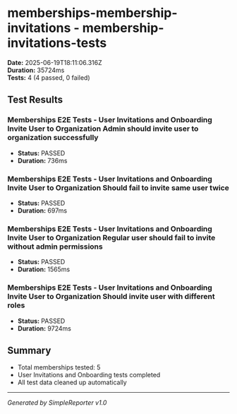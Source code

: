 # memberships-membership-invitations - membership-invitations-tests

**Date:** 2025-06-19T18:11:06.316Z  
**Duration:** 35724ms  
**Tests:** 4 (4 passed, 0 failed)

## Test Results


### Memberships E2E Tests - User Invitations and Onboarding Invite User to Organization Admin should invite user to organization successfully
- **Status:** PASSED
- **Duration:** 736ms



### Memberships E2E Tests - User Invitations and Onboarding Invite User to Organization Should fail to invite same user twice
- **Status:** PASSED
- **Duration:** 697ms



### Memberships E2E Tests - User Invitations and Onboarding Invite User to Organization Regular user should fail to invite without admin permissions
- **Status:** PASSED
- **Duration:** 1565ms



### Memberships E2E Tests - User Invitations and Onboarding Invite User to Organization Should invite user with different roles
- **Status:** PASSED
- **Duration:** 9724ms



## Summary

- Total memberships tested: 5
- User Invitations and Onboarding tests completed
- All test data cleaned up automatically

---
*Generated by SimpleReporter v1.0*

